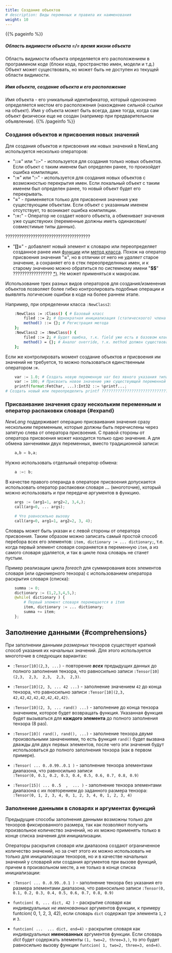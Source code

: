 ```yaml
---
title: Создание объектов
# description: Виды перемнных и правила их наименования
weight: 10
---
```


{{% pageinfo %}}
##### Область видимости объекта =/= время жизни объекта
Область видимости объекта определяется его расположением в программном коде (блоки кода, пространство имен, модели и т.д.)
Объект может существовать, но может быть не доступен из текущей области видимости.

#####  Имя объекта, создание объекта и его расположение
Имя объекта - его уникальный идентификатор, который однозначно определяется местом его расположения (нахождение сильной ссылки на объект).
Имя у объекта может быть всегда, даже тогда, когда сам объект физически еще не создан (например при предварительном объявлении).
{{% /pageinfo %}}

### Создания объектов и присвоения новых значений

Для создания объектов и присвоения им новых значений в NewLang используется несколько операторов:
- "**::=**" или "**::-**" - используется для создания только новых объектов.
                        Если объект с таким именем был определен ранее, то произойдет ошибка компиляции.
- "**:=**" или "**:-**" - используется для создания новых объектов с возможностью перекрытия имен.
                        Если локальный объект с таким именем был определен ранее, то новый объект будет его перекрывать.
- "**=**" - применяется только для присвоения значения уже существующим объектам. 
                        Если объект с указанным именем отсутствует, то возникает ошибка компиляции.
- "**:=:**" - Оператор не создает нового объекта, а обменивает значения уже существуюих (переменные должны иметь одинаковые/совместимые типы данных).

?????????????????????????????????????
- "**[]=**" - добавлеят новый элемент к словарю или переопределяет созданное ранее имя [функции](/ru/docs/types/funcs/) или [метод класса](/ru/docs/types/class/).
    Похож на оператор присвоения значения "**=**", но в отличии от него не *удаляет* старое значение, а сохраняет его в стек переопределнных имен,
    и к старому значению можно обратиться по системному имени "**$$**" ????????????????? [*)](). Не может применяться к макросам.

Использование трех разных видов операторов для создания/изменения объектов позволяет более гибко контролировать подобные операции и выявлять логические ошибки в коде на более раннем этапе. 

Например, при определении класса `:NewClass2`:
```bash
    :NewClass := :Class() { # Базовый класс
        filed ::= 2; # Однократная инициализация (статическоого) члена класса
        method() ::= {}; # Регистрация метода
    };
    :NewClass2 := :NewClass() {
        filed ::= 2; # Будет ошибка, т.к. field уже есть в базовом классе
        method() = {}; # Аналог override, т.к. method должен существовать в базовом классе
    };
```

Если же контролировать момент создание объектов и присвоения им значений не требуется, то можно пользоваться единственным оператором **:=**.

```python
    var := 1.0; # Создать новую переменную var без явного указания типа
    var := 100; # Присвоить новое значение уже существующей переменной
    printf(format:FmtChar, ...):Int32 ::= %printf...; 
# Создать новый или переопределить printf ???????????????????????????????????????????
```

### Присваивание значения сразу нескольким переменным и оператор распаковки словаря {#expand}
*NewLang* поддерживает операцию присваивания значения сразу нескольким переменным, 
которые должны быть перечислены через запятую слева от оператора присвоения. 
С правой стороны от оператора присвоения может находится только одно значение.
А для обмена занчениями двух переменных, вместо традиционной записи:
```python
    a,b = b,a;
```
Нужно использовать отдельный оператор обмена:
```python
    a :=: b;
```

В качестве правого операнда в операторе присвоения допускается использовать оператор распаковки словаря **...** (многоточие),
который можно использовать и при передаче аргументов в функцию. 

```python
    args := (arg1=1, arg2=2, 3,4,);
    call(arg=0, ... args);

    # Что равносильно вызову
    call(arg=0, arg1=1, arg2=2, 3, 4);
```

Словарь может быть указан и с левой стороны от оператора присвоения. 
Таким образом можно записать самый простой способ перебора всех его элементов: 
`item, dictionary := ... dictionary;`, т.е. когда первый элемент словаря сохраняется в переменную `item`, а из самого словаря удаляется,
и так в цикле пока словарь не станет пустым.

Пример реализации цикла *foreach* для суммирования всех элементов словаря (или одномерного тензора) 
с использованием оператора раскрытия словаря (списка):
```python
    summa := 0;
    dictionary := (1,2,3,4,5,);
    @while( dictionary ) {
        # Первый элемент словаря перемещается в item
        item, dictionary := ... dictionary; 
        summa += item;
    };
```

## Заполнение данными {#comprehensions}

При заполнении данными *размерных* тензоров существует краткий способ указания их начальных значений.
Для этого используется многоточие в следующих вариантах:
- `:Tensor[10](2,3, ...)` - повторение ***всех*** предыдущих данных до полного заполнения тензора, 
что равносильно записи `:Tensor[10](2,3,  2,3,  2,3,  2,3,  2,3)`.

- `:Tensor[10](2, 3, ... 42 ...)` - заполнение значением `42` до конца тензора, 
что равносильно записи `:Tensor[10](2,3, 42,42,42,42,42,42,42,42)`.

- `:Tensor[10](2, 3, ... rand() ...)` - заполнение до конца тензора значением, которое будет возвращать функция.
Указанная функция будет вызываться для **каждого элемента** до полного заполнения тензора (8 раз).

- `:Tensor[10]( rand(), rand(), ...)` - заполнение тензора *двумя* произвольными заначениями,
то есть функция `rand()` будет вызвана дважды для двух первых элементов,
после чего эти значения будут использоваться до полного заполнения тензора (как в первом примере).

- `:Tensor( ... 0..0.99..0.1 )` - заполнение тензора элементами диапазона, что равносильно записи   
`:Tensor(0, 0.1, 0.2, 0.3, 0.4, 0.5, 0.6, 0.7, 0.8, 0.9)`

- `:Tensor[15]( ... 0..5  ,  ... )` - заполнение тензора элементами диапазона с их повторением до заданного размера тензора:
`:Tensor(0, 1, 2, 3, 4, 0, 1, 2, 3, 4, 0, 1, 2, 3, 4)`

### Заполнение данными в словарях и аргументах функций
Предыдущие способы заполнения данными возможны только для тензоров фиксированного размера, 
так как позволяют получить произвольное количество значений, 
но их можно применять только в конце списка значения для инициализации.

Операторы раскрытия словаря или диапазона создают ограниченное количество значений,
но за счет этого их можно использовать не только для инициализации тензоров,
но и в качестве начальных значений у словарей или создания аргументов при вызове функций,
причем в произвольном месте, а не только в конце списка инициализации:

- `:Tensor( ... 0..0.99..0.1 )` - заполнение тензора без указания его размера элементами диапазона,
что равносильно записи  `:Tensor(0, 0.1, 0.2, 0.3, 0.4, 0.5, 0.6, 0.7, 0.8, 0.9)`

- `funtcion( 0, ... dict, 42 )` - раскрытие словаря как индивидуальных *не именованных* аргументов функции,
к примеру funtcion( 0, 1, 2, 3, 42), если словарь `dict` содержал три элемента `1`, `2` и `3`.

- `funtcion( ...  ... dict, end=4)` - раскрытие словаря как индивидуальных **именованных** аргументов функции.
Если словарь *dict* будет содержать элементы `(1, two=2, three=3,)`, 
то это будет равносильно вызову функции `funtcion( 1, two=2, three=3, end=4)`.


